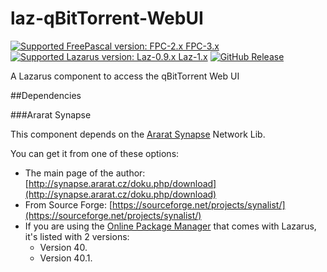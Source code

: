 # laz-qBitTorrent-WebUI
[![Supported FreePascal version: FPC-2.x FPC-3.x](https://img.shields.io/badge/Free%20Pascal-2.x~3.x-blue.svg)](https://github.com/gcarreno/laz-qBitTorrent-WebUI) [![Supported Lazarus version: Laz-0.9.x Laz-1.x](https://img.shields.io/badge/Lazarus-0.9.x~1.x-blue.svg)](https://github.com/gcarreno/laz-qBitTorrent-WebUI) [![GitHub Release](https://img.shields.io/github/release/gcarreno/laz-qBitTorrent-WebUI.svg)](https://github.com/gcarreno/laz-qBitTorrent-WebUI/releases)

A Lazarus component to access the qBitTorrent Web UI

##Dependencies

###Ararat Synapse

This component depends on the [Ararat Synapse](http://synapse.ararat.cz/doku.php/start) Network Lib.

You can get it from one of these options:

 * The main page of the author: [http://synapse.ararat.cz/doku.php/download](http://synapse.ararat.cz/doku.php/download)
 * From Source Forge: [https://sourceforge.net/projects/synalist/](https://sourceforge.net/projects/synalist/)
 * If you are using the [Online Package Manager](http://wiki.freepascal.org/Online_Package_Manager) that comes with Lazarus, it's listed with 2 versions:
   * Version 40.
   * Version 40.1.

